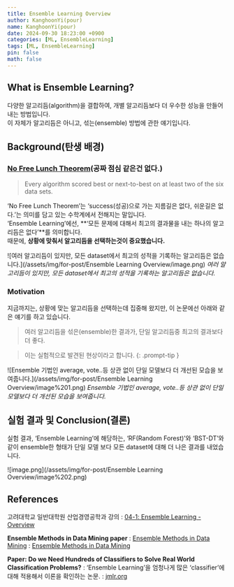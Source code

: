 ```yaml
---
title: Ensemble Learning Overview
author: KanghoonYi(pour)
name: KanghoonYi(pour)
date: 2024-09-30 18:23:00 +0900
categories: [ML, EnsembleLearning]
tags: [ML, EnsembleLearning]
pin: false
math: false
---
```


## What is Ensemble Learning?

다양한 알고리듬(algorithm)을 결합하여, 개별 알고리듬보다 더 우수한 성능을 만들어내는 방법입니다.  
이 자체가 알고리듬은 아니고, 섞는(ensemble) 방법에 관한 얘기입니다.  

## Background(탄생 배경)

### [No Free Lunch Theorem](https://en.wikipedia.org/wiki/No_free_lunch_theorem)(공짜 점심 같은건 없다.)

> Every algorithm scored best or next-to-best on at least two of the six data sets.
>

‘No Free Lunch Theorem’는 ‘success(성공)으로 가는 지름길은 없다, 쉬운길은 없다.’는 의미를 담고 있는 수학계에서 전해지는 말입니다.  
‘Ensemble Learning’에선, **‘모든 문제에 대해서 최고의 결과물을 내는 하나의 알고리듬은 없다’**를 의미합니다.  
때문에, **상황에 맞춰서 알고리듬을 선택하는것이 중요했습니다.**

![여러 알고리듬이 있지만, 모든 dataset에서 최고의 성적을 기록하는 알고리듬은 없습니다.](/assets/img/for-post/Ensemble Learning Overview/image.png)
_여러 알고리듬이 있지만, 모든 dataset에서 최고의 성적을 기록하는 알고리듬은 없습니다._

### Motivation

지금까지는, 상황에 맞는 알고리듬을 선택하는데 집중해 왔지만, 이 논문에선 아래와 같은 얘기를 하고 있습니다.

> 여러 알고리듬을 섞은(ensemble)한 결과가, 단일 알고리듬중 최고의 결과보다 더 좋다.
>

> 이는 실험적으로 발견된 현상이라고 합니다.
{: .prompt-tip }


![Ensemble 기법인 average, vote..등 상관 없이 단일 모델보다 더 개선된 모습을 보여줍니다.](/assets/img/for-post/Ensemble Learning Overview/image%201.png)
_Ensemble 기법인 average, vote..등 상관 없이 단일 모델보다 더 개선된 모습을 보여줍니다._

## 실험 결과 및 Conclusion(결론)

실험 결과, ‘Ensemble Learning’에 해당하는, ‘RF(Random Forest)’와 ‘BST-DT’와 같이 ensemble한 형태가 단일 모델 보다 모든 dataset에 대해 더 나은 결과를 내었습니다.  

![image.png](/assets/img/for-post/Ensemble Learning Overview/image%202.png)

## References
고려대학교 일반대학원 산업경영공학과 강의
: [04-1: Ensemble Learning - Overview](https://youtu.be/1OEeguDBsLU?si=DbW-6Hj0A2Z3tgiI)

**Ensemble Methods in Data Mining paper**
: [Ensemble Methods in Data Mining](https://link.springer.com/book/10.1007/978-3-031-01899-2)
: [Ensemble Methods in Data Mining](https://books.google.co.kr/books?id=DXZjAQAAQBAJ&lpg=PR13&ots=em1PRM964T&dq=Ensemble%20Methods%20in%20Data%20Mining&lr&hl=ko&pg=PR1#v=onepage&q&f=false)

**Paper: Do we Need Hundreds of Classifiers to Solve Real World Classification Problems?**
: ‘Ensemble Learning’을 엄청나게 많은 ‘classifier’에 대해 적용해서 이론을 확인하는 논문.
: [jmlr.org](https://jmlr.org/papers/volume15/delgado14a/delgado14a.pdf)
